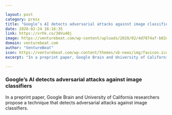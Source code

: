 ```yaml
---

layout: post
category: press
title: "Google’s AI detects adversarial attacks against image classifiers"
date: 2020-02-24 16:16:35
link: https://vrhk.co/38Vu48j
image: https://venturebeat.com/wp-content/uploads/2020/02/4d7874af-b02e-40f1-8c6a-51d9d85f4d09.png?w=1200&strip=all
domain: venturebeat.com
author: "VentureBeat"
icon: https://venturebeat.com/wp-content/themes/vb-news/img/favicon.ico
excerpt: "In a preprint paper, Google Brain and University of California researchers propose a technique that detects adversarial attacks against image classifiers."

---
```


### Google’s AI detects adversarial attacks against image classifiers

In a preprint paper, Google Brain and University of California researchers propose a technique that detects adversarial attacks against image classifiers.